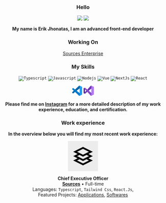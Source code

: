 


<div align="center">
  
  ### Hello
  
<div>
    <img height="150em" src="https://github-readme-stats.vercel.app/api/top-langs/?username=erlckz&layout=compact&theme=dark&hide_border=true">
    <img height="150em" src="https://lanyard.cnrad.dev/api/821036279730798602?borderRadius=5px&hideTimestamp=false&hideUser=false">
</div>

****My name is Erik Jhonatas, I am an advanced front-end developer****

### Working On
[Sources Enterprise](https://www.instagram.com/sources.ofc/)

###  My Skills
<code><img height="32" src="/assets/" alt="Typescript"/></code>
<code><img height="32" src="/assets/" alt="Javascript"/></code>
<code><img height="32" src="/assets/" alt="Nodejs"/></code>
<code><img height="32" src="/assets/" alt="Vue"/></code>
<code><img height="32" src="/assets/" alt="NextJs"/></code>
<code><img height="38" src="/assets/" alt="React"/></code>

<code><img height="32" src="assets/Group 65.png" alt="Vscode"/></code>
<code><img height="32" src="assets/Group 66.png" alt="vStudio"/></code>


**Please find me on [Instagram](https://www.instagram.com/erlckz/) for a more detailed description of my work experience, education, and certification.**



### Work experience

****In the overview below you will find my most recent work experience:****

[<img align="Center" height="94px" width="94px" alt="Sources" src="/assets/Logo.png"/>](https://www.sources.com/)

**Chief Executive Officer** \
[**Sources**](https://www.sources.com/) • Full-time \
Languages: `Typescript`, `Tailwind Css`, `React.Js`,\
Featured Projects: [Applications](https://www.sources.com/), [Softwares](<https://www.sources.com/>)
<br/>
<br/>

</div>
